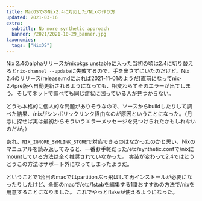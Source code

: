 ```yaml
---
title: MacOSでのNix2.4に対応した/Nixの作り方
updated: 2021-03-16
extra:
  subtitle: No more synthetic approach
  banner: /2021/2021-10-29_banner.jpg
taxonomies:
  tags: ["NixOS"]
---
```

Nix 2.4のalphaリリースがnixpkgs unstableに入った当初の頃は2.4に切り替えると`nix-channel --update`に失敗するので、手を出さずにいたのだけど、Nix 2.4のリリース(release.mdによれば2021-11-01のようだ)直前になってnix-2.4pre版へ自動更新されるようになっても、相変わらずそのエラーが出てしまう。そしてネットで調べても同じ症状に困っている人が見つからない。

どうも本格的に個人的な問題がありそうなので、ソースからbuildしたりして調べた結果、/nixがシンボリックリンク経由なのが原因ということになった。（丹念に探せば実は最初からそういうエラーメッセージを見つけられたかもしれないのだが。）

あれ、`NIX_IGNORE_SYMLINK_STORE`で対応できるのはなかったのかと思い、Nixのマニュアルを読み返してみると、一番お手軽だった/etc/synthetic.confで/nixにmountしている方法は全く推奨されていなかった。
実装が変わって2.4ではとうとうこの方法はサポート外になってしまったようだ。

ということで1台目のmacではpartitionぶっ飛ばして再インストールが必要になったりしたけど、全部のmacで/etc/fstabを編集する1番おすすめの方法で/nixを用意することになりました。
これでやっとflakeが使えるようになった。
